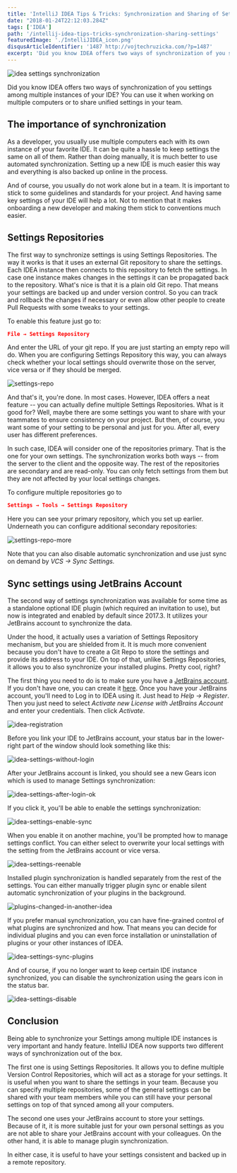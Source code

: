 ```yaml
---
title: 'IntelliJ IDEA Tips & Tricks: Synchronization and Sharing of Settings'
date: "2018-01-24T22:12:03.284Z"
tags: ['IDEA']
path: '/intellij-idea-tips-tricks-synchronization-sharing-settings'
featuredImage: './IntelliJIDEA_icon.png'
disqusArticleIdentifier: '1487 http://vojtechruzicka.com/?p=1487'
excerpt: 'Did you know IDEA offers two ways of synchronization of you settings among multiple instances of your IDE? You can use it when working on multiple computers or to share unified settings in your team.'
---
```

![idea settings synchronization](./IntelliJIDEA_icon.png)

Did you know IDEA offers two ways of synchronization of you settings among multiple instances of your IDE? You can use it when working on multiple computers or to share unified settings in your team.

The importance of synchronization
---------------------------------

As a developer, you usually use multiple computers each with its own instance of your favorite IDE. It can be quite a hassle to keep settings the same on all of them. Rather than doing manually, it is much better to use automated synchronization. Setting up a new IDE is much easier this way and everything is also backed up online in the process.

And of course, you usually do not work alone but in a team. It is important to stick to some guidelines and standards for your project. And having same key settings of your IDE will help a lot. Not to mention that it makes onboarding a new developer and making them stick to conventions much easier.

Settings Repositories
---------------------

The first way to synchronize settings is using Settings Repositories. The way it works is that it uses an external Git repository to share the settings. Each IDEA instance then connects to this repository to fetch the settings. In case one instance makes changes in the settings it can be propagated back to the repository. What's nice is that it is a plain old Git repo. That means your settings are backed up and under version control. So you can track and rollback the changes if necessary or even allow other people to create Pull Requests with some tweaks to your settings.

To enable this feature just go to:

```json
File → Settings Repository
```

And enter the URL of your git repo. If you are just starting an empty repo will do. When you are configuring Settings Repository this way, you can always check whether your local settings should overwrite those on the server, vice versa or if they should be merged.

![settings-repo](./settings-repo.jpg)

And that's it, you're done. In most cases. However, IDEA offers a neat feature -- you can actually define multiple Settings Repositories. What is it good for? Well, maybe there are some settings you want to share with your teammates to ensure consistency on your project. But then, of course, you want some of your setting to be personal and just for you. After all, every user has different preferences.

In such case, IDEA will consider one of the repositories primary. That is the one for your own settings. The synchronization works both ways -- from the server to the client and the opposite way. The rest of the repositories are secondary and are read-only. You can only fetch settings from them but they are not affected by your local settings changes.

To configure multiple repositories go to

```json
Settings → Tools → Settings Repository
```

Here you can see your primary repository, which you set up earlier. Underneath you can configure additional secondary repositories:

![settings-repo-more](./settings-repo-more.jpg)

Note that you can also disable automatic synchronization and use just sync on demand by *VCS → Sync Settings.*

Sync settings using JetBrains Account
-------------------------------------

The second way of settings synchronization was available for some time as a standalone optional IDE plugin (which required an invitation to use), but now is integrated and enabled by default since 2017.3. It utilizes your JetBrains account to synchronize the data.

Under the hood, it actually uses a variation of Settings Repository mechanism, but you are shielded from it. It is much more convenient because you don't have to create a Git Repo to store the settings and provide its address to your IDE. On top of that, unlike Settings Repositories, it allows you to also synchronize your installed plugins. Pretty cool, right?

The first thing you need to do is to make sure you have a [JetBrains account](https://sales.jetbrains.com/hc/en-gb/articles/208459005-What-is-JetBrains-Account-). If you don't have one, you can create it [here](https://account.jetbrains.com/login). Once you have your JetBrains account, you'll need to Log in to IDEA using it. Just head to *Help → Register*. Then you just need to select *Activate new License with JetBrains Account* and enter your credentials. Then click *Activate*.

![idea-registration](./idea-registration.png)

Before you link your IDE to JetBrains account, your status bar in the lower-right part of the window should look something like this:

![idea-settings-without-login](./idea-settings-without-login.jpg)

After your JetBrains account is linked, you should see a new Gears icon which is used to manage Settings synchronization:

![idea-settings-after-login-ok](./idea-settings-after-login-ok.jpg)

If you click it, you'll be able to enable the settings synchronization:

![idea-settings-enable-sync](./idea-settings-enable-sync.jpg)

When you enable it on another machine, you'll be prompted how to manage settings conflict. You can either select to overwrite your local settings with the setting from the JetBrains account or vice versa.

![idea-settings-reenable](./idea-settings-reenable.jpg)

Installed plugin synchronization is handled separately from the rest of the settings. You can either manually trigger plugin sync or enable silent automatic synchronization of your plugins in the background.

![plugins-changed-in-another-idea](./plugins-changed-in-another-idea.jpg)

If you prefer manual synchronization, you can have fine-grained control of what plugins are synchronized and how. That means you can decide for individual plugins and you can even force installation or uninstallation of plugins or your other instances of IDEA.

![idea-settings-sync-plugins](./idea-settings-sync-plugins.jpg)

And of course, if you no longer want to keep certain IDE instance synchronized, you can disable the synchronization using the gears icon in the status bar.

![idea-settings-disable](./idea-settings-disable.jpg)

Conclusion
----------

Being able to synchronize your Settings among multiple IDE instances is very important and handy feature. IntelliJ IDEA now supports two different ways of synchronization out of the box.

The first one is using Settings Repositories. It allows you to define multiple Version Control Repositories, which will act as a storage for your settings. It is useful when you want to share the settings in your team. Because you can specify multiple repositories, some of the general settings can be shared with your team members while you can still have your personal settings on top of that synced among all your computers.

The second one uses your JetBrains account to store your settings. Because of it, it is more suitable just for your own personal settings as you are not able to share your JetBrains account with your colleagues. On the other hand, it is able to manage plugin synchronization.

In either case, it is useful to have your settings consistent and backed up in a remote repository.